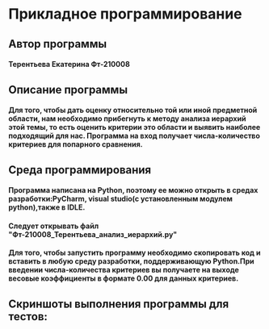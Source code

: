 # Прикладное программирование
<h2 => Автор программы </a> 
<h4 => Терентьева Екатерина Фт-210008 </a> 
<h2 => Описание программы </a> 
<h4 align=>Для того, чтобы дать оценку относительно той или иной предметной области, нам необходимо прибегнуть к методу анализа иерархий этой темы, то есть оценить критерии это области и выявить наиболее подходящий для нас. Программа на вход получает числа-количество критериев для попарного сравнения. </h3>
<h2 => Среда программирования </a> 
<h4 align=>Программа написана на Python, поэтому ее можно открыть в средах разработки:PyCharm, visual studiо(с установленным модулем python),также в IDLE. </h3>
<h4 align=>Следует открывать файл "Фт-210008_Терентьева_анализ_иерархий.py" </h3>
<h4 align=>Для того, чтобы запустить программу необходимо скопировать код и вставить в любую среду разработки, поддерживающую Python.При введении числа-количества критериев вы получаете на выходе весовые коэффициенты в формате 0.00 для данных критериев. </h3>
<h2 => Скриншоты выполнения программы для тестов: </a> 
<img src="   " alt="">
<img src="  " alt="">

